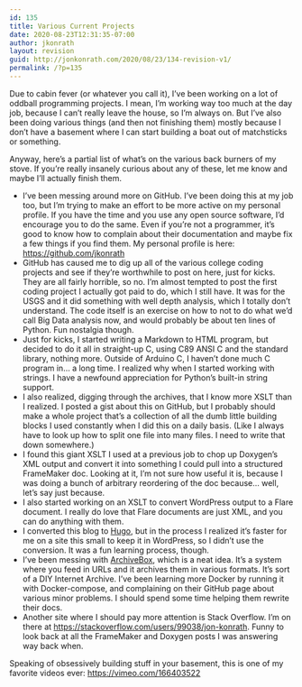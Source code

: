 ```yaml
---
id: 135
title: Various Current Projects
date: 2020-08-23T12:31:35-07:00
author: jkonrath
layout: revision
guid: http://jonkonrath.com/2020/08/23/134-revision-v1/
permalink: /?p=135
---
```

Due to cabin fever (or whatever you call it), I&#8217;ve been working on a lot of oddball programming projects. I mean, I&#8217;m working way too much at the day job, because I can&#8217;t really leave the house, so I&#8217;m always on. But I&#8217;ve also been doing various things (and then not finishing them) mostly because I don&#8217;t have a basement where I can start building a boat out of matchsticks or something.

Anyway, here&#8217;s a partial list of what&#8217;s on the various back burners of my stove. If you&#8217;re really insanely curious about any of these, let me know and maybe I&#8217;ll actually finish them.

  * I&#8217;ve been messing around more on GitHub. I&#8217;ve been doing this at my job too, but I&#8217;m trying to make an effort to be more active on my personal profile. If you have the time and you use any open source software, I&#8217;d encourage you to do the same. Even if you&#8217;re not a programmer, it&#8217;s good to know how to complain about their documentation and maybe fix a few things if you find them. My personal profile is here: <a href="https://github.com/jkonrath" target="_blank" rel="noopener noreferrer">https://github.com/jkonrath</a>
  * GitHub has caused me to dig up all of the various college coding projects and see if they&#8217;re worthwhile to post on here, just for kicks. They are all fairly horrible, so no. I&#8217;m almost tempted to post the first coding project I actually got paid to do, which I still have. It was for the USGS and it did something with well depth analysis, which I totally don&#8217;t understand. The code itself is an exercise on how to not to do what we&#8217;d call Big Data analysis now, and would probably be about ten lines of Python. Fun nostalgia though.
  * Just for kicks, I started writing a Markdown to HTML program, but decided to do it all in straight-up C, using C89 ANSI C and the standard library, nothing more. Outside of Arduino C, I haven&#8217;t done much C program in&#8230; a long time. I realized why when I started working with strings. I have a newfound appreciation for Python&#8217;s built-in string support.
  * I also realized, digging through the archives, that I know more XSLT than I realized. I posted a gist about this on GitHub, but I probably should make a whole project that&#8217;s a collection of all the dumb little building blocks I used constantly when I did this on a daily basis. (Like I always have to look up how to split one file into many files. I need to write that down somewhere.)
  * I found this giant XSLT I used at a previous job to chop up Doxygen&#8217;s XML output and convert it into something I could pull into a structured FrameMaker doc. Looking at it, I&#8217;m not sure how useful it is, because I was doing a bunch of arbitrary reordering of the doc because&#8230; well, let&#8217;s say just because.
  * I also started working on an XSLT to convert WordPress output to a Flare document. I really do love that Flare documents are just XML, and you can do anything with them.
  * I converted this blog to <a href="https://gohugo.io" target="_blank" rel="noopener noreferrer">Hugo</a>, but in the process I realized it&#8217;s faster for me on a site this small to keep it in WordPress, so I didn&#8217;t use the conversion. It was a fun learning process, though.
  * I&#8217;ve been messing with <a href="https://github.com/pirate/ArchiveBox" target="_blank" rel="noopener noreferrer">ArchiveBox</a>, which is a neat idea. It&#8217;s a system where you feed in URLs and it archives them in various formats. It&#8217;s sort of a DIY Internet Archive. I&#8217;ve been learning more Docker by running it with Docker-compose, and complaining on their GitHub page about various minor problems. I should spend some time helping them rewrite their docs.
  * Another site where I should pay more attention is Stack Overflow. I&#8217;m on there at <a href="https://stackoverflow.com/users/99038/jon-konrath" target="_blank" rel="noopener noreferrer">https://stackoverflow.com/users/99038/jon-konrath</a>. Funny to look back at all the FrameMaker and Doxygen posts I was answering way back when.

Speaking of obsessively building stuff in your basement, this is one of my favorite videos ever: <a href="https://vimeo.com/166403522" target="_blank" rel="noopener noreferrer">https://vimeo.com/166403522</a>